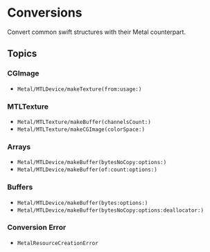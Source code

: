 # Conversions

Convert common swift structures with their Metal counterpart.


## Topics

### CGImage

- ``Metal/MTLDevice/makeTexture(from:usage:)``

### MTLTexture
- ``Metal/MTLTexture/makeBuffer(channelsCount:)``
- ``Metal/MTLTexture/makeCGImage(colorSpace:)``

### Arrays

- ``Metal/MTLDevice/makeBuffer(bytesNoCopy:options:)``
- ``Metal/MTLDevice/makeBuffer(of:count:options:)``

### Buffers

- ``Metal/MTLDevice/makeBuffer(bytes:options:)``
- ``Metal/MTLDevice/makeBuffer(bytesNoCopy:options:deallocator:)``

### Conversion Error

- ``MetalResourceCreationError``
